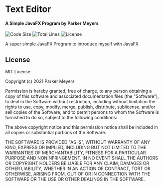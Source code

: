 # Text Editor
#### A Simple JavaFX Program by Parker Meyers

![Code Size](https://img.shields.io/github/languages/code-size/ParkerMeyers/TextEditor?style=for-the-badge) ![Total Lines](https://img.shields.io/tokei/lines/github/ParkerMeyers/TextEditor?style=for-the-badge) ![License](https://img.shields.io/github/license/ParkerMeyers/TextEditor?style=for-the-badge)

A super simple JavaFX Program to introduce myself with JavaFX

## License

MIT License

Copyright (c) 2021 Parker Meyers

Permission is hereby granted, free of charge, to any person obtaining a copy
of this software and associated documentation files (the "Software"), to deal
in the Software without restriction, including without limitation the rights
to use, copy, modify, merge, publish, distribute, sublicense, and/or sell
copies of the Software, and to permit persons to whom the Software is
furnished to do so, subject to the following conditions:

The above copyright notice and this permission notice shall be included in all
copies or substantial portions of the Software.

THE SOFTWARE IS PROVIDED "AS IS", WITHOUT WARRANTY OF ANY KIND, EXPRESS OR
IMPLIED, INCLUDING BUT NOT LIMITED TO THE WARRANTIES OF MERCHANTABILITY,
FITNESS FOR A PARTICULAR PURPOSE AND NONINFRINGEMENT. IN NO EVENT SHALL THE
AUTHORS OR COPYRIGHT HOLDERS BE LIABLE FOR ANY CLAIM, DAMAGES OR OTHER
LIABILITY, WHETHER IN AN ACTION OF CONTRACT, TORT OR OTHERWISE, ARISING FROM,
OUT OF OR IN CONNECTION WITH THE SOFTWARE OR THE USE OR OTHER DEALINGS IN THE
SOFTWARE.
